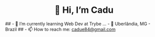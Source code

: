 <h1 align="center">👋 Hi, I’m Cadu</h1>
##
- 🌱 I’m currently learning Web Dev at Trybe ...
- 📍 Uberlândia, MG - Brazil
##
- 📫 How to reach me: <a href='mailto:cadue84@gmail.com'>cadue84@gmail.com</a>
<!---
ccadubr/ccadubr is a ✨ special ✨ repository because its `README.md` (this file) appears on your GitHub profile.
You can click the Preview link to take a look at your changes.
--->
